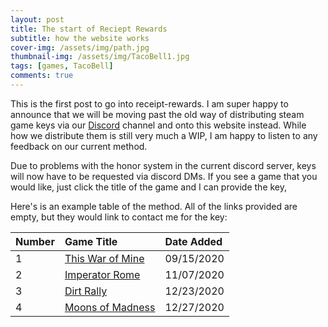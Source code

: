 ```yaml
---
layout: post
title: The start of Reciept Rewards
subtitle: how the website works
cover-img: /assets/img/path.jpg
thumbnail-img: /assets/img/TacoBell1.jpg
tags: [games, TacoBell]
comments: true
---
```

This is the first post to go into receipt-rewards. I am super happy to announce that we will be moving past the old way of distributing steam game keys via our [Discord](https://discord.gg/sVdUh6F) channel and onto this website instead. While how we distribute them is still very much a WIP, I am happy to listen to any feedback on our current method. 

Due to problems with the honor system in the current discord server, keys will now have to be requested via discord DMs. If you see a game that you would like, just click the title of the game and I can provide the key, 

Here's is an example table of the method. All of the links provided are empty, but they would link to contact me for the key:

| Number | Game Title | Date Added |
| :------ |:--- | :--- |
| 1 | [This War of Mine]() | 09/15/2020 |
| 2 | [Imperator Rome]() | 11/07/2020 |
| 3 | [Dirt Rally]() | 12/23/2020 |
| 4 | [Moons of Madness]() | 12/27/2020 |


